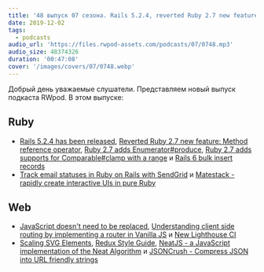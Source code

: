 ```yaml
---
title: '48 выпуск 07 сезона. Rails 5.2.4, reverted Ruby 2.7 new feature, Scaling SVG Elements, Matestack, NeatJS и прочее'
date: 2019-12-02
tags:
  - podcasts
audio_url: 'https://files.rwpod-assets.com/podcasts/07/0748.mp3'
audio_size: 48374326
duration: '00:47:08'
cover: '/images/covers/07/0748.webp'
---
```


Добрый день уважаемые слушатели. Представляем новый выпуск подкаста RWpod. В этом выпуске:

## Ruby

- [Rails 5.2.4 has been released](https://weblog.rubyonrails.org/2019/11/27/Rails-5-2-4-has-been-released/), [Reverted Ruby 2.7 new feature: Method reference operator](https://dev.to/hanachin/ruby-27-new-feature-method-reference-operator-38l2), [Ruby 2.7 adds Enumerator#produce](https://blog.saeloun.com/2019/11/27/ruby-2-7-enumerator-produce), [Ruby 2.7 adds supports for Comparable#clamp with a range](https://blog.saeloun.com/2019/11/24/ruby-2-7-comparable-clamp-with-a-range) и [Rails 6 bulk insert records](https://blog.saeloun.com/2019/11/26/rails-6-insert-all)
- [Track email statuses in Ruby on Rails with SendGrid](https://www.twilio.com/blog/track-email-status-ruby-on-rails-sendgrid) и [Matestack - rapidly create interactive UIs in pure Ruby](https://www.matestack.org/)

## Web

- [JavaScript doesn't need to be replaced](https://medium.com/javascript-in-plain-english/javascript-doesnt-need-to-be-replaced-bd01e2f12d51), [Understanding client side routing by implementing a router in Vanilla JS](http://willtaylor.blog/client-side-routing-in-vanilla-js/) и [New Lighthouse CI](https://github.com/GoogleChrome/lighthouse-ci)
- [Scaling SVG Elements](https://wattenberger.com/guide/scaling-svg), [Redux Style Guide](https://redux.js.org/style-guide/style-guide), [NeatJS - a JavaScript implementation of the Neat Algorithm](https://gabrieltavernini.github.io/NeatJS/) и [JSONCrush - Compress JSON into URL friendly strings](https://github.com/KilledByAPixel/JSONCrush)
